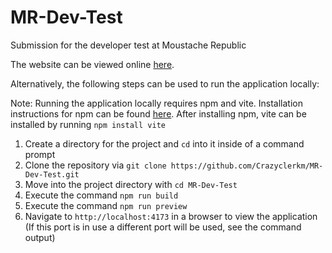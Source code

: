 # MR-Dev-Test
Submission for the developer test at Moustache Republic

The website can be viewed online [here](https://crazyclerkm.github.io/MR-Dev-Test/).

Alternatively, the following steps can be used to run the application locally:

Note: Running the application locally requires npm and vite. Installation instructions for npm can be found [here](https://docs.npmjs.com/downloading-and-installing-node-js-and-npm).
After installing npm, vite can be installed by running ``` npm install vite ```

1. Create a directory for the project and ``` cd ``` into it inside of a command prompt
2. Clone the repository via ``` git clone https://github.com/Crazyclerkm/MR-Dev-Test.git ```
3. Move into the project directory with ``` cd MR-Dev-Test ```
3. Execute the command ``` npm run build ```
4. Execute the command ``` npm run preview ```
5. Navigate to ``` http://localhost:4173 ``` in a browser to view the application (If this port is in use a different port will be used, see the command output)